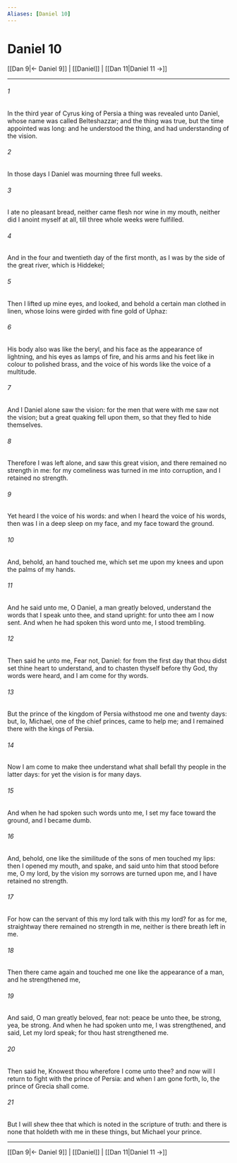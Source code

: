 ```yaml
---
Aliases: [Daniel 10]
---
```

# Daniel 10

[[Dan 9|← Daniel 9]] | [[Daniel]] | [[Dan 11|Daniel 11 →]]
***



###### 1 
In the third year of Cyrus king of Persia a thing was revealed unto Daniel, whose name was called Belteshazzar; and the thing was true, but the time appointed was long: and he understood the thing, and had understanding of the vision. 

###### 2 
In those days I Daniel was mourning three full weeks. 

###### 3 
I ate no pleasant bread, neither came flesh nor wine in my mouth, neither did I anoint myself at all, till three whole weeks were fulfilled. 

###### 4 
And in the four and twentieth day of the first month, as I was by the side of the great river, which is Hiddekel; 

###### 5 
Then I lifted up mine eyes, and looked, and behold a certain man clothed in linen, whose loins were girded with fine gold of Uphaz: 

###### 6 
His body also was like the beryl, and his face as the appearance of lightning, and his eyes as lamps of fire, and his arms and his feet like in colour to polished brass, and the voice of his words like the voice of a multitude. 

###### 7 
And I Daniel alone saw the vision: for the men that were with me saw not the vision; but a great quaking fell upon them, so that they fled to hide themselves. 

###### 8 
Therefore I was left alone, and saw this great vision, and there remained no strength in me: for my comeliness was turned in me into corruption, and I retained no strength. 

###### 9 
Yet heard I the voice of his words: and when I heard the voice of his words, then was I in a deep sleep on my face, and my face toward the ground. 

###### 10 
And, behold, an hand touched me, which set me upon my knees and upon the palms of my hands. 

###### 11 
And he said unto me, O Daniel, a man greatly beloved, understand the words that I speak unto thee, and stand upright: for unto thee am I now sent. And when he had spoken this word unto me, I stood trembling. 

###### 12 
Then said he unto me, Fear not, Daniel: for from the first day that thou didst set thine heart to understand, and to chasten thyself before thy God, thy words were heard, and I am come for thy words. 

###### 13 
But the prince of the kingdom of Persia withstood me one and twenty days: but, lo, Michael, one of the chief princes, came to help me; and I remained there with the kings of Persia. 

###### 14 
Now I am come to make thee understand what shall befall thy people in the latter days: for yet the vision is for many days. 

###### 15 
And when he had spoken such words unto me, I set my face toward the ground, and I became dumb. 

###### 16 
And, behold, one like the similitude of the sons of men touched my lips: then I opened my mouth, and spake, and said unto him that stood before me, O my lord, by the vision my sorrows are turned upon me, and I have retained no strength. 

###### 17 
For how can the servant of this my lord talk with this my lord? for as for me, straightway there remained no strength in me, neither is there breath left in me. 

###### 18 
Then there came again and touched me one like the appearance of a man, and he strengthened me, 

###### 19 
And said, O man greatly beloved, fear not: peace be unto thee, be strong, yea, be strong. And when he had spoken unto me, I was strengthened, and said, Let my lord speak; for thou hast strengthened me. 

###### 20 
Then said he, Knowest thou wherefore I come unto thee? and now will I return to fight with the prince of Persia: and when I am gone forth, lo, the prince of Grecia shall come. 

###### 21 
But I will shew thee that which is noted in the scripture of truth: and there is none that holdeth with me in these things, but Michael your prince.

***
[[Dan 9|← Daniel 9]] | [[Daniel]] | [[Dan 11|Daniel 11 →]]
